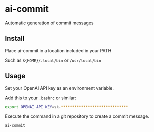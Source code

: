 # ai-commit

Automatic generation of commit messages

## Install

Place ai-commit in a location included in your PATH

Such as `${HOME}/.local/bin` or `/usr/local/bin`

## Usage

Set your OpenAI API key as an environment variable.

Add this to your `.bashrc` or similar:

```bash
export OPENAI_API_KEY=sk-******************************
```

Execute the command in a git repository to create a commit message.

```bash
ai-commit
```
